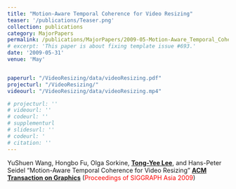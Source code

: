 ```yaml
---
title: "Motion-Aware Temporal Coherence for Video Resizing"
teaser: '/publications/Teaser.png'
collection: publications
category: MajorPapers
permalink: /publications/MajorPapers/2009-05-Motion-Aware_Temporal_Coherence_for_Video_Resizing
# excerpt: 'This paper is about fixing template issue #693.'
date: '2009-05-31'
venue: 'May'


paperurl: "/VideoResizing/data/videoResizing.pdf"
projecturl: "/VideoResizing/"
videourl: "/VideoResizing/data/videoResizing.mp4"

# projecturl: ''
# videourl: ''
# codeurl: ''
# supplementurl
# slidesurl: ''
# codeurl: '
# citation: ''
---
```


YuShuen Wang, Hongbo Fu, Olga Sorkine, <strong><u>Tong-Yee Lee</u></strong>, and Hans-Peter Seidel “Motion-Aware Temporal Coherence for Video Resizing” <strong><u>ACM Transaction on Graphics</u></strong> (<span style="color:red">Proceedings of SIGGRAPH Asia 2009</span>)  